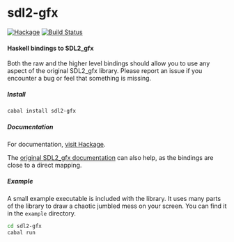 # sdl2-gfx

[![Hackage](https://img.shields.io/hackage/v/lens.svg)](https://hackage.haskell.org/package/sdl2-mixer)
[![Build Status](https://travis-ci.org/sbidin/sdl2-gfx.svg?branch=master)](https://travis-ci.org/sbidin/sdl2-gfx)

#### Haskell bindings to SDL2_gfx

Both the raw and the higher level bindings should allow you to use any aspect
of the original SDL2_gfx library. Please report an issue if you encounter a bug
or feel that something is missing.

##### Install

```bash
cabal install sdl2-gfx
```

##### Documentation

For documentation, [visit Hackage](https://hackage.haskell.org/package/sdl2-gfx).

The
[original SDL2_gfx documentation](http://www.ferzkopp.net/Software/SDL2_gfx/Docs/html/index.html)
can also help, as the bindings are close to a direct mapping.

##### Example

A small example executable is included with the library. It uses many parts of
the library to draw a chaotic jumbled mess on your screen. You can find it in
the `example` directory.

```bash
cd sdl2-gfx
cabal run
```
